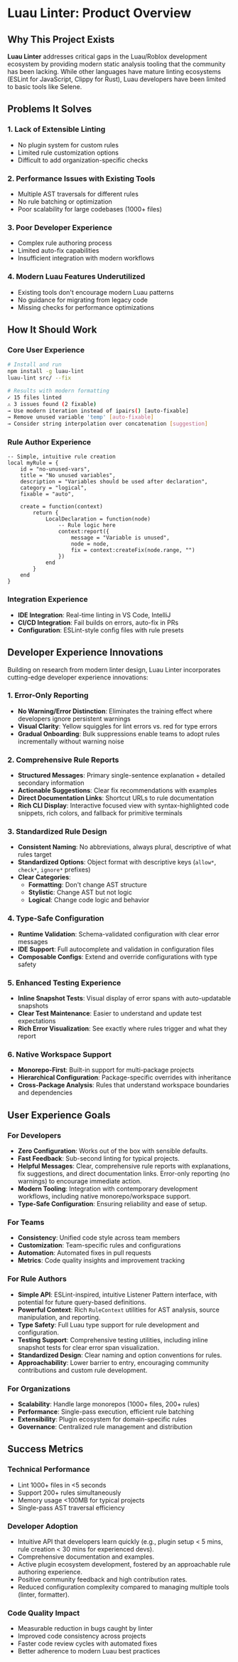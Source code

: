 # Luau Linter: Product Overview

## Why This Project Exists

**Luau Linter** addresses critical gaps in the Luau/Roblox development ecosystem by providing modern static analysis tooling that the community has been lacking. While other languages have mature linting ecosystems (ESLint for JavaScript, Clippy for Rust), Luau developers have been limited to basic tools like Selene.

## Problems It Solves

### 1. **Lack of Extensible Linting**
- No plugin system for custom rules
- Limited rule customization options
- Difficult to add organization-specific checks

### 2. **Performance Issues with Existing Tools**
- Multiple AST traversals for different rules
- No rule batching or optimization
- Poor scalability for large codebases (1000+ files)

### 3. **Poor Developer Experience**
- Complex rule authoring process
- Limited auto-fix capabilities  
- Insufficient integration with modern workflows

### 4. **Modern Luau Features Underutilized**
- Existing tools don't encourage modern Luau patterns
- No guidance for migrating from legacy code
- Missing checks for performance optimizations

## How It Should Work

### **Core User Experience**
```bash
# Install and run
npm install -g luau-lint
luau-lint src/ --fix

# Results with modern formatting
✓ 15 files linted
⚠ 3 issues found (2 fixable)
→ Use modern iteration instead of ipairs() [auto-fixable]
→ Remove unused variable 'temp' [auto-fixable] 
→ Consider string interpolation over concatenation [suggestion]
```

### **Rule Author Experience**
```luau
-- Simple, intuitive rule creation
local myRule = {
    id = "no-unused-vars",
    title = "No unused variables", 
    description = "Variables should be used after declaration",
    category = "logical",
    fixable = "auto",
    
    create = function(context)
        return {
            LocalDeclaration = function(node)
                -- Rule logic here
                context:report({
                    message = "Variable is unused",
                    node = node,
                    fix = context:createFix(node.range, "")
                })
            end
        }
    end
}
```

### **Integration Experience**
- **IDE Integration**: Real-time linting in VS Code, IntelliJ
- **CI/CD Integration**: Fail builds on errors, auto-fix in PRs
- **Configuration**: ESLint-style config files with rule presets

## Developer Experience Innovations

Building on research from modern linter design, Luau Linter incorporates cutting-edge developer experience innovations:

### **1. Error-Only Reporting**
- **No Warning/Error Distinction**: Eliminates the training effect where developers ignore persistent warnings
- **Visual Clarity**: Yellow squiggles for lint errors vs. red for type errors
- **Gradual Onboarding**: Bulk suppressions enable teams to adopt rules incrementally without warning noise

### **2. Comprehensive Rule Reports**
- **Structured Messages**: Primary single-sentence explanation + detailed secondary information
- **Actionable Suggestions**: Clear fix recommendations with examples
- **Direct Documentation Links**: Shortcut URLs to rule documentation
- **Rich CLI Display**: Interactive focused view with syntax-highlighted code snippets, rich colors, and fallback for primitive terminals

### **3. Standardized Rule Design**
- **Consistent Naming**: No abbreviations, always plural, descriptive of what rules target
- **Standardized Options**: Object format with descriptive keys (`allow*`, `check*`, `ignore*` prefixes)
- **Clear Categories**:
  - **Formatting**: Don't change AST structure
  - **Stylistic**: Change AST but not logic
  - **Logical**: Change code logic and behavior

### **4. Type-Safe Configuration**
- **Runtime Validation**: Schema-validated configuration with clear error messages
- **IDE Support**: Full autocomplete and validation in configuration files
- **Composable Configs**: Extend and override configurations with type safety

### **5. Enhanced Testing Experience**
- **Inline Snapshot Tests**: Visual display of error spans with auto-updatable snapshots
- **Clear Test Maintenance**: Easier to understand and update test expectations
- **Rich Error Visualization**: See exactly where rules trigger and what they report

### **6. Native Workspace Support**
- **Monorepo-First**: Built-in support for multi-package projects
- **Hierarchical Configuration**: Package-specific overrides with inheritance
- **Cross-Package Analysis**: Rules that understand workspace boundaries and dependencies

## User Experience Goals

### **For Developers**
- **Zero Configuration**: Works out of the box with sensible defaults.
- **Fast Feedback**: Sub-second linting for typical projects.
- **Helpful Messages**: Clear, comprehensive rule reports with explanations, fix suggestions, and direct documentation links. Error-only reporting (no warnings) to encourage immediate action.
- **Modern Tooling**: Integration with contemporary development workflows, including native monorepo/workspace support.
- **Type-Safe Configuration**: Ensuring reliability and ease of setup.

### **For Teams**
- **Consistency**: Unified code style across team members
- **Customization**: Team-specific rules and configurations  
- **Automation**: Automated fixes in pull requests
- **Metrics**: Code quality insights and improvement tracking

### **For Rule Authors**
- **Simple API**: ESLint-inspired, intuitive Listener Pattern interface, with potential for future query-based definitions.
- **Powerful Context**: Rich `RuleContext` utilities for AST analysis, source manipulation, and reporting.
- **Type Safety**: Full Luau type support for rule development and configuration.
- **Testing Support**: Comprehensive testing utilities, including inline snapshot tests for clear error span visualization.
- **Standardized Design**: Clear naming and option conventions for rules.
- **Approachability**: Lower barrier to entry, encouraging community contributions and custom rule development.

### **For Organizations**
- **Scalability**: Handle large monorepos (1000+ files, 200+ rules)
- **Performance**: Single-pass execution, efficient rule batching
- **Extensibility**: Plugin ecosystem for domain-specific rules
- **Governance**: Centralized rule management and distribution

## Success Metrics

### **Technical Performance**
- Lint 1000+ files in <5 seconds
- Support 200+ rules simultaneously
- Memory usage <100MB for typical projects
- Single-pass AST traversal efficiency

### **Developer Adoption**
- Intuitive API that developers learn quickly (e.g., plugin setup < 5 mins, rule creation < 30 mins for experienced devs).
- Comprehensive documentation and examples.
- Active plugin ecosystem development, fostered by an approachable rule authoring experience.
- Positive community feedback and high contribution rates.
- Reduced configuration complexity compared to managing multiple tools (linter, formatter).

### **Code Quality Impact**
- Measurable reduction in bugs caught by linter
- Improved code consistency across projects
- Faster code review cycles with automated fixes
- Better adherence to modern Luau best practices